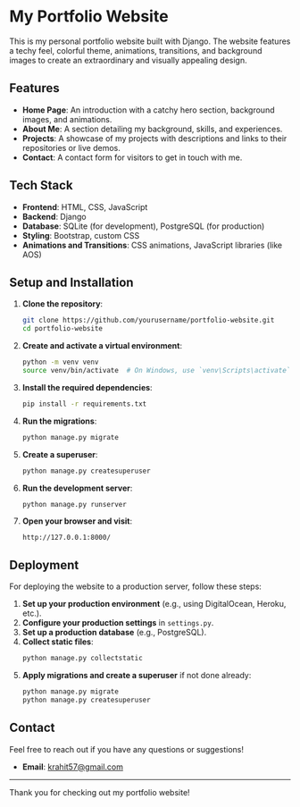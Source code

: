 # My Portfolio Website

This is my personal portfolio website built with Django. The website features a techy feel, colorful theme, animations, transitions, and background images to create an extraordinary and visually appealing design.

## Features

- **Home Page**: An introduction with a catchy hero section, background images, and animations.
- **About Me**: A section detailing my background, skills, and experiences.
- **Projects**: A showcase of my projects with descriptions and links to their repositories or live demos.
- **Contact**: A contact form for visitors to get in touch with me.

## Tech Stack

- **Frontend**: HTML, CSS, JavaScript
- **Backend**: Django
- **Database**: SQLite (for development), PostgreSQL (for production)
- **Styling**: Bootstrap, custom CSS
- **Animations and Transitions**: CSS animations, JavaScript libraries (like AOS)

## Setup and Installation

1. **Clone the repository**:
    ```bash
    git clone https://github.com/yourusername/portfolio-website.git
    cd portfolio-website
    ```

2. **Create and activate a virtual environment**:
    ```bash
    python -m venv venv
    source venv/bin/activate  # On Windows, use `venv\Scripts\activate`
    ```

3. **Install the required dependencies**:
    ```bash
    pip install -r requirements.txt
    ```

4. **Run the migrations**:
    ```bash
    python manage.py migrate
    ```

5. **Create a superuser**:
    ```bash
    python manage.py createsuperuser
    ```

6. **Run the development server**:
    ```bash
    python manage.py runserver
    ```

7. **Open your browser and visit**:
    ```
    http://127.0.0.1:8000/
    ```

## Deployment

For deploying the website to a production server, follow these steps:

1. **Set up your production environment** (e.g., using DigitalOcean, Heroku, etc.).
2. **Configure your production settings** in `settings.py`.
3. **Set up a production database** (e.g., PostgreSQL).
4. **Collect static files**:
    ```bash
    python manage.py collectstatic
    ```
5. **Apply migrations and create a superuser** if not done already:
    ```bash
    python manage.py migrate
    python manage.py createsuperuser
    ```

## Contact

Feel free to reach out if you have any questions or suggestions!

- **Email**: krahit57@gmail.com


---

Thank you for checking out my portfolio website!
